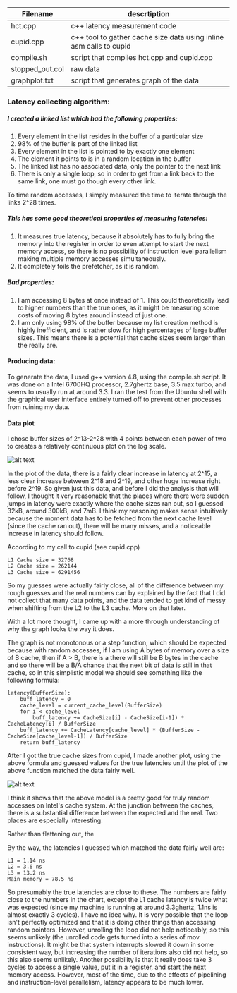 Filename | descrtiption |
--- | ---
hct.cpp 					|c++ latency measurement code
cupid.cpp					|c++ tool to gather cache size data using inline asm calls to cupid
compile.sh 					|script that compiles hct.cpp and cupid.cpp
stopped_out.col 			|raw data		
graphplot.txt				|script that generates graph of the data


### Latency collecting algorithm:

##### I created a linked list which had the following properties:

1. Every element in the list resides in the buffer of a particular size
2. 98% of the buffer is part of the linked list
3. Every element in the list is pointed to by exactly one element
4. The element it points to is in a random location in the buffer
5. The linked list has no associated data, only the pointer to the next link
6. There is only a single loop, so in order to get from a link back to the same link, one must go though every other link.

To time random accesses, I simply measured the time to iterate through the links 2^28 times.

##### This has some good theoretical properties of measuring latencies:

1. It measures true latency, because it absolutely has to fully bring the memory into the register in order to even attempt to start the next memory access, so there is no possibility of instruction level parallelism making multiple memory accesses simultaneously.
2. It completely foils the prefetcher, as it is random.

##### Bad properties:
1. I am accessing 8 bytes at once instead of 1. This could theoretically lead to higher numbers than the true ones, as it might be measuring some costs of moving 8 bytes around instead of just one.
2. I am only using 98% of the buffer because my list creation method is highly inefficient, and is rather slow for high percentages of large buffer sizes. This means there is a potential that cache sizes seem larger than the really are.


#### Producing data:

To generate the data, I used g++ version 4.8, using the compile.sh script. It was done on a Intel 6700HQ processor, 2.7ghertz base, 3.5 max turbo, and seems to usually run at around 3.3. I ran the test from the Ubuntu shell with the graphical user interface entirely turned off to prevent other processes from ruining my data.

#### Data plot

I chose buffer sizes of 2^13-2^28 with 4 points between each power of two to creates a relatively continuous plot on the log scale.

![alt text](https://github.com/weepingwillowben/sysHW2/blob/master/clean.png "Clean graph")

In the plot of the data, there is a fairly clear increase in latency at 2^15, a less clear increase between 2^18 and 2^19, and other huge increase right before 2^19. So given just this data, and before I did the analysis that will follow, I thought it very reasonable that the places where there were sudden jumps in latency were exactly where the cache sizes ran out, so I guessed 32kB, around 300kB, and 7mB. I think my reasoning makes sense intuitively because the moment data has to be fetched from the next cache level (since the cache ran out), there will be many misses, and a noticeable increase in latency should follow.

According to my call to cupid (see cupid.cpp)

    L1 Cache size = 32768
    L2 Cache size = 262144
    L3 Cache size = 6291456

So my guesses were actually fairly close, all of the difference between my rough guesses and the real numbers can by explained by the fact that I did not collect that many data points, and the data tended to get kind of messy when shifting from the L2 to the L3 cache. More on that later.

With a lot more thought, I came up with a more through understanding of why the graph looks the way it does.

The graph is not monotonous or a step function, which should be expected because with random accesses, if I am using A bytes of memory over a size of B cache, then if A > B, there is a there will still be B bytes in the cache and so there will be  a B/A chance that the next bit of data is still in that cache, so in this simplistic model we should see something like the following formula:

    latency(BufferSize):
		buff_latency = 0
		cache_level = current_cache_level(BufferSize)
	 	for i < cache_level
            buff_latency += CacheSize[i] - CacheSize[i-1]) * CacheLatency[i] / BufferSize
		buff_latency += CacheLatency[cache_level] * (BufferSize - CacheSize[cache_level-1]) / BufferSize
		return buff_latency


After I got the true cache sizes from cupid, I made another plot, using the above formula and guessed values for the true latencies until the plot of the above function matched the data fairly well.

![alt text](https://github.com/weepingwillowben/sysHW2/blob/master/measured.png "Clean graph")

I think it shows that the above model is a pretty good for truly random accesses on Intel's cache system. At the junction between the caches, there is a substantial difference between the expected and the real. Two places are especially interesting:

Rather than flattening out, the 

By the way, the latencies I guessed which matched the data fairly well are:

    L1 = 1.14 ns
    L2 = 3.6 ns
    L3 = 13.2 ns
    Main memory = 78.5 ns

So presumably the true latencies are close to these. The numbers are fairly close to the numbers in the chart, except the L1 cache latency is twice what was expected (since my machine is running at around 3.3ghertz, 1.1ns is almost exactly 3 cycles). I have no idea why. It is very possible that the loop isn't perfectly optimized and that it is doing other things than accessing random pointers. However, unrolling the loop did not help noticeably, so this seems unlikely (the unrolled code gets turned into a series of mov instructions). It might be that system interrupts slowed it down in some consistent way, but increasing the number of iterations also did not help, so this also seems unlikely. Another possibility is that it really does take 3 cycles to access a single value, put it in a register, and start the next memory access. However, most of the time, due to the effects of pipelining and instruction-level parallelism, latency appears to be much lower.
